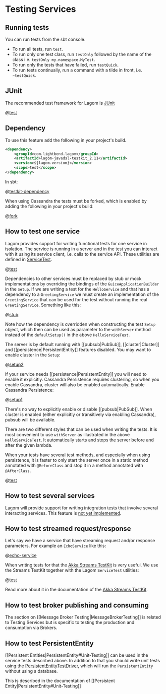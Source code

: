 # Testing Services

## Running tests

You can run tests from the sbt console.

* To run all tests, run `test`.
* To run only one test class, run `testOnly` followed by the name of the class i.e. `testOnly my.namespace.MyTest`.
* To run only the tests that have failed, run `testQuick`.
* To run tests continually, run a command with a tilde in front, i.e. `~testQuick`.

## JUnit

The recommended test framework for Lagom is [JUnit](http://junit.org/)

@[test](code/docs/services/test/SimpleTest.java)

## Dependency

To use this feature add the following in your project's build.

```xml
<dependency>
    <groupId>com.lightbend.lagom</groupId>
    <artifactId>lagom-javadsl-testkit_2.11</artifactId>
    <version>${lagom.version}</version>
    <scope>test</scope>
</dependency>
```

In sbt:

@[testkit-dependency](code/build-service.sbt)

When using Cassandra the tests must be forked, which is enabled by adding the following in your project's build:

@[fork](code/build-service.sbt)

## How to test one service

Lagom provides support for writing functional tests for one service in isolation. The service is running in a server and in the test you can interact with it using its service client, i.e. calls to the service API. These utilities are defined in [ServiceTest](api/index.html?com/lightbend/lagom/javadsl/testkit/ServiceTest.html).

@[test](code/docs/services/test/HelloServiceTest.java)

Dependencies to other services must be replaced by stub or mock implementations by overriding the bindings of the `GuiceApplicationBuilder` in the `Setup`. If we are writing a test for the `HelloService` and that has a dependency to a `GreetingService` we must create an implementation of the `GreetingService` that can be used for the test without running the real `GreetingService`. Something like this:

@[stub](code/docs/services/test/StubDependencies.java)

Note how the dependency is overridden when constructing the test `Setup` object, which then can be used as parameter to the `withServer` method instead of the `defaultSetup()` in the above `HelloServiceTest`.

The server is by default running with [[pubsub|PubSub]], [[cluster|Cluster]] and [[persistence|PersistentEntity]] features disabled. You may want to enable cluster in the `Setup`:

@[setup2](code/docs/services/test/EnablePersistence.java)

If your service needs [[persistence|PersistentEntity]] you will need to enable it explicitly. Cassandra Persistence requires clustering, so when you enable Cassandra, cluster will also be enabled automatically. Enable Cassandra Persistence:

@[setup1](code/docs/services/test/EnablePersistence.java)

There's no way to explicitly enable or disable [[pubsub|PubSub]]. When cluster is enabled (either explicitly or transitively via enabling Cassandra), pubsub will be available.

There are two different styles that can be used when writing the tests. It is most convenient to use `withServer` as illustrated in the above `HelloServiceTest`. It automatically starts and stops the server before and after the given lambda.

When your tests have several test methods, and especially when using persistence, it is faster to only start the server once in a static method annotated with `@BeforeClass` and stop it in a method annotated with `@AfterClass`.

@[test](code/docs/services/test/AdvancedHelloServiceTest.java)

## How to test several services

Lagom will provide support for writing integration tests that involve several interacting services. This feature is [not yet implemented](https://github.com/lagom/lagom/issues/38).

## How to test streamed request/response

Let's say we have a service that have streaming request and/or response parameters. For example an `EchoService` like this:

@[echo-service](code/docs/services/test/EchoService.java)

When writing tests for that the [Akka Streams TestKit](https://doc.akka.io/docs/akka/2.5/stream/stream-testkit.html?language=java#streams-testkit) is very useful. We use the Streams TestKit together with the Lagom `ServiceTest` utilities:

@[test](code/docs/services/test/EchoServiceTest.java)

Read more about it in the documentation of the [Akka Streams TestKit](https://doc.akka.io/docs/akka/2.5/stream/stream-testkit.html?language=java#streams-testkit).

## How to test broker publishing and consuming

The section on [[Message Broker Testing|MessageBrokerTesting]] is related to Testing Services but is specific to testing the production and consumption via Brokers.

## How to test PersistentEntity

[[Persistent Entities|PersistentEntity#Unit-Testing]] can be used in the service tests described above. In addition to that you should write unit tests using the [PersistentEntityTestDriver](api/index.html?com/lightbend/lagom/javadsl/testkit/PersistentEntityTestDriver.html), which will run the `PersistentEntity` without using a database.

This is described in the documentation of [[Persistent Entity|PersistentEntity#Unit-Testing]]
